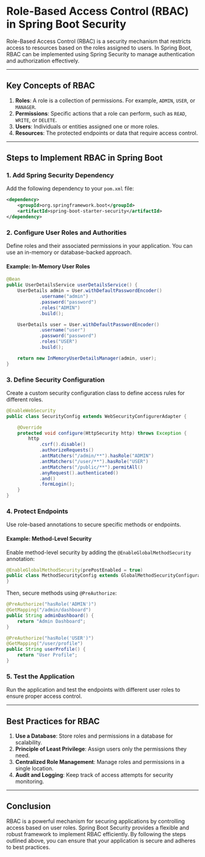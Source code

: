 # Role-Based Access Control (RBAC) in Spring Boot Security

Role-Based Access Control (RBAC) is a security mechanism that restricts access to resources based on the roles assigned to users. In Spring Boot, RBAC can be implemented using Spring Security to manage authentication and authorization effectively.

---

## Key Concepts of RBAC

1. **Roles**: A role is a collection of permissions. For example, `ADMIN`, `USER`, or `MANAGER`.
2. **Permissions**: Specific actions that a role can perform, such as `READ`, `WRITE`, or `DELETE`.
3. **Users**: Individuals or entities assigned one or more roles.
4. **Resources**: The protected endpoints or data that require access control.

---

## Steps to Implement RBAC in Spring Boot

### 1. Add Spring Security Dependency

Add the following dependency to your `pom.xml` file:

```xml
<dependency>
    <groupId>org.springframework.boot</groupId>
    <artifactId>spring-boot-starter-security</artifactId>
</dependency>
```

### 2. Configure User Roles and Authorities

Define roles and their associated permissions in your application. You can use an in-memory or database-backed approach.

#### Example: In-Memory User Roles

```java
@Bean
public UserDetailsService userDetailsService() {
    UserDetails admin = User.withDefaultPasswordEncoder()
            .username("admin")
            .password("password")
            .roles("ADMIN")
            .build();

    UserDetails user = User.withDefaultPasswordEncoder()
            .username("user")
            .password("password")
            .roles("USER")
            .build();

    return new InMemoryUserDetailsManager(admin, user);
}
```

### 3. Define Security Configuration

Create a custom security configuration class to define access rules for different roles.

```java
@EnableWebSecurity
public class SecurityConfig extends WebSecurityConfigurerAdapter {

    @Override
    protected void configure(HttpSecurity http) throws Exception {
        http
            .csrf().disable()
            .authorizeRequests()
            .antMatchers("/admin/**").hasRole("ADMIN")
            .antMatchers("/user/**").hasRole("USER")
            .antMatchers("/public/**").permitAll()
            .anyRequest().authenticated()
            .and()
            .formLogin();
    }
}
```

### 4. Protect Endpoints

Use role-based annotations to secure specific methods or endpoints.

#### Example: Method-Level Security

Enable method-level security by adding the `@EnableGlobalMethodSecurity` annotation:

```java
@EnableGlobalMethodSecurity(prePostEnabled = true)
public class MethodSecurityConfig extends GlobalMethodSecurityConfiguration {
}
```

Then, secure methods using `@PreAuthorize`:

```java
@PreAuthorize("hasRole('ADMIN')")
@GetMapping("/admin/dashboard")
public String adminDashboard() {
    return "Admin Dashboard";
}

@PreAuthorize("hasRole('USER')")
@GetMapping("/user/profile")
public String userProfile() {
    return "User Profile";
}
```

### 5. Test the Application

Run the application and test the endpoints with different user roles to ensure proper access control.

---

## Best Practices for RBAC

1. **Use a Database**: Store roles and permissions in a database for scalability.
2. **Principle of Least Privilege**: Assign users only the permissions they need.
3. **Centralized Role Management**: Manage roles and permissions in a single location.
4. **Audit and Logging**: Keep track of access attempts for security monitoring.

---

## Conclusion

RBAC is a powerful mechanism for securing applications by controlling access based on user roles. Spring Boot Security provides a flexible and robust framework to implement RBAC efficiently. By following the steps outlined above, you can ensure that your application is secure and adheres to best practices.
